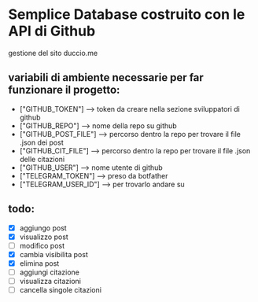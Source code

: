 # Semplice Database costruito con le API di Github

gestione del sito duccio.me

## variabili di ambiente necessarie per far funzionare il progetto:

- ["GITHUB_TOKEN"] --> token da creare nella sezione sviluppatori di github
- ["GITHUB_REPO"] --> nome della repo su github
- ["GITHUB_POST_FILE"] --> percorso dentro la repo per trovare il file .json dei post
- ["GITHUB_CIT_FILE"] --> percorso dentro la repo per trovare il file .json delle citazioni
- ["GITHUB_USER"] --> nome utente di github
- ["TELEGRAM_TOKEN"] --> preso da botfather
- ["TELEGRAM_USER_ID"] --> per trovarlo andare su

## todo:

- [x] aggiungo post
- [x] visualizzo post
- [ ] modifico post
- [x] cambia visibilita post
- [x] elimina post
- [ ] aggiungi citazione
- [ ] visualizza citazioni
- [ ] cancella singole citazioni
